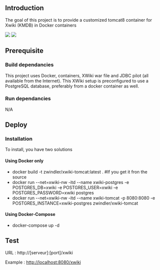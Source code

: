 ## Introduction

The goal of this project is to provide a customized tomcat8 container for Xwiki (KMDB) in Docker containers

[![](https://images.microbadger.com/badges/image/zwindler/xwiki-tomcat.svg)](http://microbadger.com/images/zwindler/xwiki-tomcat "Get your own image badge on microbadger.com")
[![](https://images.microbadger.com/badges/version/zwindler/xwiki-tomcat.svg)](http://microbadger.com/images/zwindler/xwiki-tomcat "Get your own version badge on microbadger.com")

## Prerequisite 

### Build dependancies

This project uses Docker, containers, XWiki war file and JDBC pilot (all available from the Internet). This XWiki setup is preconfigured to use a PostgreSQL database, preferably from a docker container as well.

### Run dependancies

N/A

## Deploy

### Installation

To install, you have two solutions

#### Using Docker only

  * docker build -t zwindler/xwiki-tomcat:latest . #If you get it fron the source
  * docker run --net=xwiki-nw -itd --name xwiki-postgres -e POSTGRES_DB=xwiki -e POSTGRES_USER=xwiki -e POSTGRES_PASSWORD=xwiki postgres
  * docker run --net=xwiki-nw -itd --name xwiki-tomcat -p 8080:8080 -e POSTGRES_INSTANCE=xwiki-postgres zwindler/xwiki-tomcat
				
#### Using Docker-Compose
						
  * docker-compose up -d
	
## Test

URL : http://[serveur]:[port]/xwiki

Example : <http://localhost:8080/xwiki>
